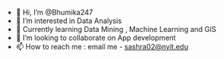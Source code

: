 - 👋 Hi, I’m @Bhumika247
- 👀 I’m interested in Data Analysis
- 🌱 Currently learning Data Mining , Machine Learning and GIS
- 💞️ I’m looking to collaborate on App development
- 📫 How to reach me : email me - sashra02@nyit.edu

<!---
Bhumika247/Bhumika247 is a ✨ special ✨ repository because its `README.md` (this file) appears on your GitHub profile.
You can click the Preview link to take a look at your changes.
--->
